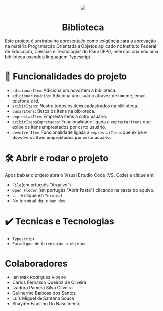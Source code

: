 
<div align="center"><img src ="https://github.com/user-attachments/assets/78d70de2-d15f-4fac-a7f1-53e3c8d16500"></div>
<h1 align="center"> Biblioteca </h1>

Este projeto é um trabalho apresentado como exigência para a aprovação na matéria Programação Orientada a Objetos aplicado no Instituto Federal de Educação, Ciências e Tecnologias do Piauí (IFPI), nele nos criamos uma biblioteca usando a linguagem Typescript.

# :hammer: Funcionalidades do projeto

- `adicionarItem`: Adiciona um novo item a biblioteca.
- `adicionarUsuários`: Adiciona um usuário atravéz de noome, email, telefone e id.
- `exibirItens`: Mostra todos os itens cadastrados na biblioteca.
- `busarItens`: Busca os itens na biblioteca.
- `emprestarItem`: Empresta itens a outro usuário.
- `exibirItensEmpretados`: Funcionalidade ligada a `emprestarItens` que exibe os itens emprestados por certo usuário.
- `devolverItem`: Funcionalidade ligada a `emprestarItens` que exibe e devolve os itens emprestados por certo usuário.

# 🛠️ Abrir e rodar o projeto
Apos baixar o projeto abra o Visual Estudio Code (VS. Code) e clique em:
- `File`(em prtuguês "Arquivo")
- `Open Floder` (em portugês "Abrir Pasta") clicando na pasta do aquivo.
- `...` e clique em `Terminal`
- No terminal digite `bun dev`

# ✔️ Tecnicas e Tecnologias
- `Typescript`
- `Paradigma de Orientação a objetos`

# Colaboradores
- Ian Max Rodrigues Ribeiro
- Carlos Fernando Queiroz de Oliveira
- Izadora Pamella Silva Oliveira
- Guilherme Barbosa dos Santos
- Luís Miguel de Santana Sousa
- Shayder Faustino Do Nascimento
